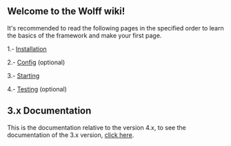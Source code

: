 ## Welcome to the Wolff wiki!

It's recommended to read the following pages in the specified order to learn the basics of the framework and make your first page.

1.- [Installation](https://getwolff.com/doc/4/installation)

2.- [Config](https://getwolff.com/doc/4/config) (optional)

3.- [Starting](https://getwolff.com/doc/4/starting)

4.- [Testing](https://getwolff.com/doc/4/testing) (optional)

## 3.x Documentation

This is the documentation relative to the version 4.x, to see the documentation of the 3.x version, [click here](https://getwolff.com/doc/3.x/home).
